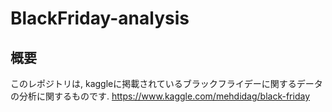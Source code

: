 # BlackFriday-analysis
## 概要
このレポジトリは, kaggleに掲載されているブラックフライデーに関するデータの分析に関するものです.
https://www.kaggle.com/mehdidag/black-friday